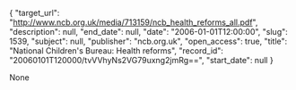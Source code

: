 {
  "target_url": "http://www.ncb.org.uk/media/713159/ncb_health_reforms_all.pdf", 
  "description": null, 
  "end_date": null, 
  "date": "2006-01-01T12:00:00", 
  "slug": 1539, 
  "subject": null, 
  "publisher": "ncb.org.uk", 
  "open_access": true, 
  "title": "National Children's Bureau: Health reforms", 
  "record_id": "20060101T120000/tvVVhyNs2VG79uxng2jmRg==", 
  "start_date": null
}

None
